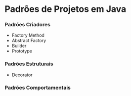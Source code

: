 # Padrões de Projetos em Java

### Padrões Criadores

- Factory Method
- Abstract Factory
- Builder
- Prototype

### Padrões Estruturais
- Decorator

### Padrões Comportamentais
